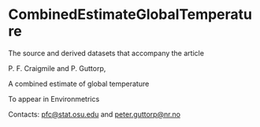 # CombinedEstimateGlobalTemperature

The source and derived datasets that accompany the article

P. F. Craigmile and P. Guttorp,

A combined estimate of global temperature

To appear in Environmetrics

Contacts: pfc@stat.osu.edu and peter.guttorp@nr.no 


